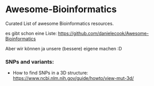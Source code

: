 # Awesome-Bioinformatics
Curated List of awesome Bioinformatics resources.

es gibt schon eine Liste:
https://github.com/danielecook/Awesome-Bioinformatics

Aber wir können ja unsere (bessere) eigene machen :D

### SNPs and variants:
* How to find SNPs in a 3D structure: https://www.ncbi.nlm.nih.gov/guide/howto/view-mut-3d/
